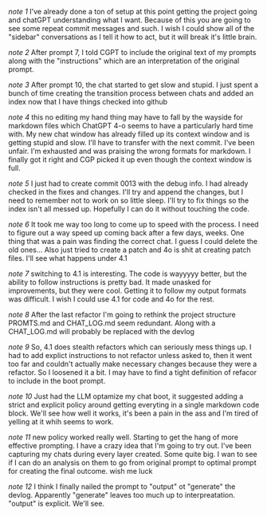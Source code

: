 
*note 1*
I've already done a ton of setup at this point getting the project going and chatGPT understanding what I want.  Because of this you are going to see some repeat commit messages and such.   I wish I could show all of the "sidebar" conversations as I tell it how to act, but it will break it's little brain.

*note 2*
After prompt 7, I told CGPT to include the original text of my prompts along with the "instructions" which are an interpretation of the original prompt.

*note 3*
After prompt 10, the chat started to get slow and stupid. I just spent a bunch of time creating the transition process between chats and added an index now that I have things checked into github

*note 4*
this no editing my hand thing may have to fall by the wayside for markdown files which ChatGPT 4-o seems to have a particularly hard time with. My new chat window has already filled up its context window and is getting stupid and slow.  I'll have to transfer with the next commit.  I've been unfair.   I'm exhausted and was praising the wrong formats for markdown.  I finally got it right and CGP picked it up even though the context window is full.

*note 5*
I just had to create commit 0013 with the debug info.  I had already checked in the fixes and changes.  I'll try and append the changes, but I need to remember not to work on so little sleep.  I'll try to fix things so the index isn't all messed up.  Hopefully I can do it without touching the code.

*note 6*
It took me way too long to come up to speed with the process.  I need to figure out a way speed up coming back after a few days, weeks.   One thing that was a pain was finding the correct chat.  I guess I could delete the old ones...   Also just tried to create a patch and 4o is shit at creating patch files.  I'll see what happens under 4.1

*note 7* 
switching to 4.1 is interesting.  The code is wayyyyy better, but the ability to follow instructions is pretty bad.  It made unasked for improvements, but they were cool.  Getting it to follow my output formats was difficult.   I wish I could use 4.1 for code and 4o for the rest.

*note 8*
After the last refactor I'm going to rethink the project structure PROMTS.md and CHAT_LOG.md seem redundant.  Along with a CHAT_LOG.md will probably be replaced with the devlog

*note 9*
So, 4.1 does stealth refactors which can seriously mess things up.  I had to add explict instructions to not refactor unless asked to, then it went too far and couldn't actually make necessary changes because they were a refactor.   So I loosened it a bit.   I may have to find a tight definition of refacor to include in the boot prompt.

*note 10*
Just had the LLM optamize my chat boot, it suggested adding a strict and explicit policy around getting everyting in a single markdown code block.   We'll see how well it works, it's been a pain in the ass and I'm tired of yelling at it whih seems to work.

*note 11* 
new policy worked really well. Starting to get the hang of more effective prompting.   I have a crazy idea that I'm going to try out.  I've been capturing my chats during every layer created.   Some quite big.  I wan to see if I can do an analysis on them to go from original prompt to optimal prompt for creating the final outcome.  wish me luck

*note 12* 
I think I finally nailed the prompt to "output" ot "generate" the devlog.  Apparently "generate" leaves too much up to interpreatation.  "output" is explicit.  We'll see.
